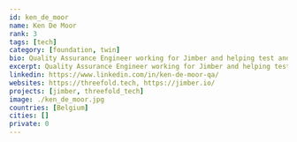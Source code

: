 ```yaml
---
id: ken_de_moor
name: Ken De Moor
rank: 3
tags: [tech]
category: [foundation, twin]
bio: Quality Assurance Engineer working for Jimber and helping test and organize threefold projects. QA Engineer fell in love with Threefold Because I like to work on new and exciting technologies that could change the world.
excerpt: Quality Assurance Engineer working for Jimber and helping test and organize threefold projects.
linkedin: https://www.linkedin.com/in/ken-de-moor-qa/
websites: https://threefold.tech, https://jimber.io/
projects: [jimber, threefold_tech]
image: ./ken_de_moor.jpg
countries: [Belgium]
cities: []
private: 0
---
```

